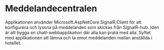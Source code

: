 # Meddelandecentralen
Applikationen använder Microsoft.AspNetCore.SignalR.Client för att konfigurera och lyssna på meddelanden som skickas från SignalR-hub.
Iden är att bygga en chatt-webbapplikation där alla kan prata med alla. 
Syftet med applikationen att lämna och ta emot meddelanden mellan anställda i hotellet.
